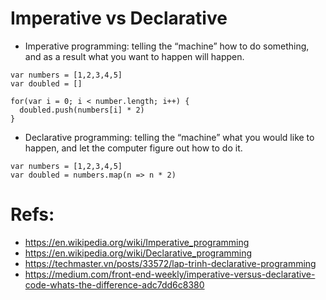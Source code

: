 # Imperative vs Declarative
- Imperative programming: telling the “machine” how to do something, and as a result what you want to happen will happen.

```
var numbers = [1,2,3,4,5]
var doubled = []

for(var i = 0; i < number.length; i++) {
  doubled.push(numbers[i] * 2)
}
```

- Declarative programming: telling the “machine” what you would like to happen, and let the computer figure out how to do it.

```
var numbers = [1,2,3,4,5]
var doubled = numbers.map(n => n * 2)
```
# Refs:
- https://en.wikipedia.org/wiki/Imperative_programming
- https://en.wikipedia.org/wiki/Declarative_programming
- https://techmaster.vn/posts/33572/lap-trinh-declarative-programming
- https://medium.com/front-end-weekly/imperative-versus-declarative-code-whats-the-difference-adc7dd6c8380
